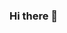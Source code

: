 ### Hi there 👋

<!--
**AlexSKuznetsov/AlexSKuznetsov** is a ✨ _special_ ✨ repository because its `README.md` (this file) appears on your GitHub profile.

Here are some ideas to get you started:

- 🔭 I’m currently searching dream job :)
- 🌱 I’m currently learning React-Mobx
